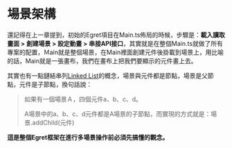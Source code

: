 # 場景架構

還記得在上一章提到，初始的Egret項目在Main.ts佈局的時候，步驟是：**載入讀取畫面 > 創建場景 > 設定動畫 > 串接API接口**，其實就是在整個Main.ts就做了所有專案的配置，Ｍain就是整個場景，在Main裡面創建元件後掛載到場景上，用比喻的話，Main就是一張畫布，我們在畫布上把我們要顯示的元件畫上去。

其實也有一點鏈結串列[Linked List](https://zh.wikipedia.org/wiki/%E9%93%BE%E8%A1%A8https://zh.wikipedia.org/wiki/链表)的概念，場景與元件都是節點，場景是父節點，元件是子節點，換句話說：

> 如果有一個場景Ａ，四個元件a、b、c、d。
>
> A場景中的a、b、c、d元件都是A場景的子節點，而實現的方式就是：場景.addChild(元件)

**這是整個Egret框架在進行多場景操作前必須先搞懂的觀念。**